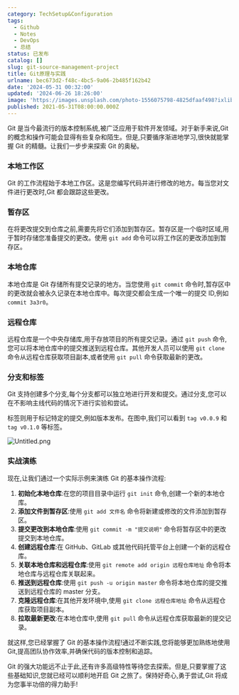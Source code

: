 ```yaml
---
category: TechSetup&Configuration
tags:
  - Github
  - Notes
  - DevOps
  - 总结
status: 已发布
catalog: []
slug: git-source-management-project
title: Git原理与实践
urlname: bec673d2-f48c-4bc5-9a06-2b485f162b42
date: '2024-05-31 00:32:00'
updated: '2024-06-26 18:26:00'
image: 'https://images.unsplash.com/photo-1556075798-4825dfaaf498?ixlib=rb-4.0.3&q=85&fm=jpg&crop=entropy&cs=srgb'
published: 2021-05-31T08:00:00.000Z
---
```


Git 是当今最流行的版本控制系统,被广泛应用于软件开发领域。对于新手来说,Git 的概念和操作可能会显得有些复杂和陌生。但是,只要循序渐进地学习,很快就能掌握 Git 的精髓。让我们一步步来探索 Git 的奥秘。


### 本地工作区


Git 的工作流程始于本地工作区。这是您编写代码并进行修改的地方。每当您对文件进行更改时,Git 都会跟踪这些更改。


### 暂存区


在将更改提交到仓库之前,需要先将它们添加到暂存区。暂存区是一个临时区域,用于暂时存储您准备提交的更改。使用 `git add` 命令可以将工作区的更改添加到暂存区。


### 本地仓库


本地仓库是 Git 存储所有提交记录的地方。当您使用 `git commit` 命令时,暂存区中的更改就会被永久记录在本地仓库中。每次提交都会生成一个唯一的提交 ID,例如 `commit 3a3r0`。


### 远程仓库


远程仓库是一个中央存储库,用于存放项目的所有提交记录。通过 `git push` 命令,您可以将本地仓库中的提交推送到远程仓库。其他开发人员可以使用 `git clone` 命令从远程仓库获取项目副本,或者使用 `git pull` 命令获取最新的更改。


### 分支和标签


Git 支持创建多个分支,每个分支都可以独立地进行开发和提交。通过分支,您可以在不影响主线代码的情况下进行实验和尝试。


标签则用于标记特定的提交,例如版本发布。在图中,我们可以看到 `tag v0.0.9` 和 `tag v0.1.0` 等标签。


![Untitled.png](https://prod-files-secure.s3.us-west-2.amazonaws.com/5d24fe63-e567-4804-86f9-9fdc62e13082/77b77e01-3aab-4add-bdbd-7f489727861d/Untitled.png?X-Amz-Algorithm=AWS4-HMAC-SHA256&X-Amz-Content-Sha256=UNSIGNED-PAYLOAD&X-Amz-Credential=ASIAZI2LB466SAED55CI%2F20250210%2Fus-west-2%2Fs3%2Faws4_request&X-Amz-Date=20250210T213154Z&X-Amz-Expires=3600&X-Amz-Security-Token=IQoJb3JpZ2luX2VjEK3%2F%2F%2F%2F%2F%2F%2F%2F%2F%2FwEaCXVzLXdlc3QtMiJHMEUCIQCTaT7%2FNcSVH0DAW94tQ2f1%2B6taRCi8dbALS71V8euLWwIgBLGulfRKKYerJ%2B0rNYvaGSXtRVhIShqDzQel7d9zbx0qiAQIxv%2F%2F%2F%2F%2F%2F%2F%2F%2F%2FARAAGgw2Mzc0MjMxODM4MDUiDMUb2fRjm9%2FU20G1PircA0543zmru40LtyuoIMkw4YlXXniC6xQ8oFEeJfvxBSUU82lKFYllrokI8wzcMvZEUl6VcnEMdCAbngBNzCMNCDtwcY3SllZCFrrPcHhCFMWOqeDOz175RGxc8kYE0p2Yhxx0N7ZHN5q2BRWkI%2BhdE4HUdLkyA%2Btn%2BLjdfivNbIzkK1pTQMKe4lKKO6PQVKBJWDTTJTjJEb30D9rrA3lwPq2j9OT4dgA0elr1OFDA3XBjpzwqlTNh53PHGjKMODSbFsx5u5WFDHUXxFlfWFJauiRs5ddkn1xKgoZ82iHZEiAEjFeB9MpXK9tNGiVnhX%2Bsc6rYONEkwmiC%2FQalgl5FmG8pjcGk41TmrNmefoX4DpytyPcs%2FvFRA3cbpTFxznveJy%2FlWWuHTKX6KrwH3qZN0lHYukh1MPFAM4ieVuwbSThZS%2BAheP2c%2F8tzomUEavO5UwDoxNp%2F8TM3Xt0xu4q9s0ElV5TA4HzMFdNVKjesARQwmHOEWuIgfZ6SKGy4m6isoik%2B6ng%2Bad4c21lqJRwm4TRm6FRyUYLUUP8XkwuOaFRPyahrumtpwy%2B9bZiF%2FTbjUJmKOGX2UneLKmpGp2kEGqCxBti0FtBwyrBd0GuoJd0gtQ8TyK1C8jQjlbW1MIDMqb0GOqUB3fRzidY2ejPO3vmYHH2b21BlWqfJXVHsVnczDw4degeQFvmeD7OLUEvx40vUKPMf8Y8tekM2oGlrMo1Ee0KQhv962xG3IG4szg5NpSLbsci8pxgi3dvEyfuWm5Ls8hB0KM%2BH2cxgdx%2BQhr3Z5sRSeO96xgurQMXGLVT5p7navGGh2qOllf922yCfmSnY13odcEzuBJCbx7nUIkm%2FRXbtBZPVCv26&X-Amz-Signature=3ca291b3971f1a6a2eda871d2595cd34704ed1ef7601d0691dea84154e4c2361&X-Amz-SignedHeaders=host&x-id=GetObject)


### 实战演练


现在,让我们通过一个实际示例来演练 Git 的基本操作流程:

1. **初始化本地仓库**:在您的项目目录中运行 `git init` 命令,创建一个新的本地仓库。
2. **添加文件到暂存区**:使用 `git add 文件名` 命令将新建或修改的文件添加到暂存区。
3. **提交更改到本地仓库**:使用 `git commit -m "提交说明"` 命令将暂存区中的更改提交到本地仓库。
4. **创建远程仓库**:在 GitHub、GitLab 或其他代码托管平台上创建一个新的远程仓库。
5. **关联本地仓库和远程仓库**:使用 `git remote add origin 远程仓库地址` 命令将本地仓库与远程仓库关联起来。
6. **推送到远程仓库**:使用 `git push -u origin master` 命令将本地仓库的提交推送到远程仓库的 master 分支。
7. **克隆远程仓库**:在其他开发环境中,使用 `git clone 远程仓库地址` 命令从远程仓库获取项目副本。
8. **拉取最新更改**:在本地仓库中,使用 `git pull` 命令从远程仓库获取最新的提交记录。

就这样,您已经掌握了 Git 的基本操作流程!通过不断实践,您将能够更加熟练地使用 Git,提高团队协作效率,并确保代码的版本控制和追踪。


Git 的强大功能远不止于此,还有许多高级特性等待您去探索。但是,只要掌握了这些基础知识,您就已经可以顺利地开启 Git 之旅了。保持好奇心,勇于尝试,Git 将成为您事半功倍的得力助手!

